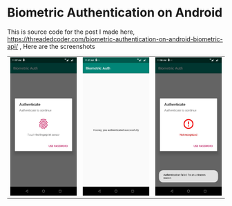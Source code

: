 # Biometric Authentication on Android

This is source code for the post I made here, https://threadedcoder.com/biometric-authentication-on-android-biometric-api/ , Here are the screenshots


|                                      |      |      |
| ------------------------------------ | ---- | ---- |
| ![Biometric](Screenshots/1.jpeg "UI") |  ![Biometric](Screenshots/2.jpeg "UI")    |  ![Biometric](Screenshots/3.jpeg "UI")    |


